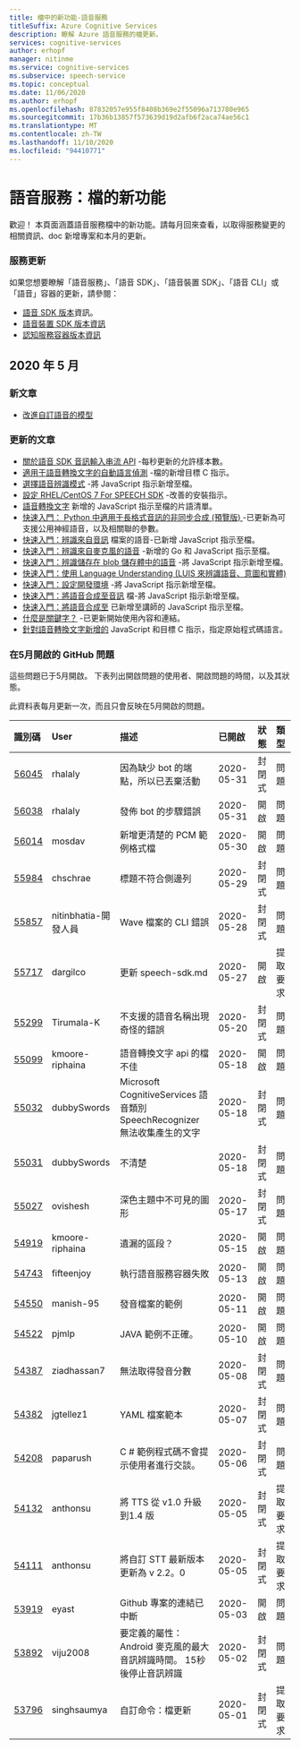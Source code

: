 ```yaml
---
title: 檔中的新功能-語音服務
titleSuffix: Azure Cognitive Services
description: 瞭解 Azure 語音服務的檔更新。
services: cognitive-services
author: erhopf
manager: nitinme
ms.service: cognitive-services
ms.subservice: speech-service
ms.topic: conceptual
ms.date: 11/06/2020
ms.author: erhopf
ms.openlocfilehash: 87832057e955f8408b369e2f55096a713780e965
ms.sourcegitcommit: 17b36b13857f573639d19d2afb6f2aca74ae56c1
ms.translationtype: MT
ms.contentlocale: zh-TW
ms.lasthandoff: 11/10/2020
ms.locfileid: "94410771"
---
```

# <a name="speech-service-whats-new-in-docs"></a>語音服務：檔的新功能

歡迎！ 本頁面涵蓋語音服務檔中的新功能。請每月回來查看，以取得服務變更的相關資訊、doc 新增專案和本月的更新。

### <a name="service-updates"></a>服務更新

如果您想要瞭解「語音服務」、「語音 SDK」、「語音裝置 SDK」、「語音 CLI」或「語音」容器的更新，請參閱：
* [語音 SDK 版本](releasenotes.md)資訊。
* [語音裝置 SDK 版本資訊](devices-sdk-release-notes.md)
* [認知服務容器版本資訊](../containers/container-image-tags.md)

## <a name="may-2020"></a>2020 年 5 月

### <a name="new-articles"></a>新文章

* [改進自訂語音的模型](how-to-custom-speech-improve-accuracy.md)

### <a name="updated-articles"></a>更新的文章

* [關於語音 SDK 音訊輸入串流 API](how-to-use-audio-input-streams.md) -每秒更新的允許樣本數。
* [適用于語音轉換文字的自動語言偵測](how-to-automatic-language-detection.md) -檔的新增目標 C 指示。
* [選擇語音辨識模式](how-to-choose-recognition-mode.md) -將 JavaScript 指示新增至檔。
* [設定 RHEL/CentOS 7 For SPEECH SDK](how-to-configure-rhel-centos-7.md) -改善的安裝指示。
* [語音轉換文字](how-to-phrase-lists.md) 新增的 JavaScript 指示至檔的片語清單。
* [快速入門： Python 中適用于長格式音訊的非同步合成 (預覽版) ](quickstarts/text-to-speech/async-synthesis-long-form-audio.md) -已更新為可支援公用神經語音，以及相關聯的參數。
* [快速入門：辨識來自音訊](quickstarts/speech-to-text-from-file.md) 檔案的語音-已新增 JavaScript 指示至檔。
* [快速入門：辨識來自麥克風的語音](quickstarts/speech-to-text-from-microphone.md ) -新增的 Go 和 JavaScript 指示至檔。
* [快速入門：辨識儲存在 blob 儲存體中的語音](quickstarts/from-blob.md) -將 JavaScript 指示新增至檔。
* [快速入門：使用 Language Understanding (LUIS 來辨識語音、意圖和實體) ](quickstarts/intent-recognition.md)
* [快速入門：設定開發環境](quickstarts/setup-platform.md) -將 JavaScript 指示新增至檔。
* [快速入門：將語音合成至音訊](quickstarts/text-to-speech-audio-file.md) 檔-將 JavaScript 指示新增至檔。
* [快速入門：將語音合成至](quickstarts/text-to-speech.md) 已新增至講師的 JavaScript 指示至檔。
* [什麼是關鍵字？](custom-keyword-overview.md) -已更新開始使用內容和連結。
* [針對語音轉換文字新增的](how-to-specify-source-language.md) JavaScript 和目標 C 指示，指定原始程式碼語言。

### <a name="github-issues-opened-in-may"></a>在5月開啟的 GitHub 問題

這些問題已于5月開啟。 下表列出開啟問題的使用者、開啟問題的時間，以及其狀態。  

此資料表每月更新一次，而且只會反映在5月開啟的問題。  

|識別碼|User|描述|已開啟|狀態|類型|
| :--- | :--- | :--- | :--- | :--- | :--- |
|[56045](https://github.com/MicrosoftDocs/azure-docs/issues/56045)|rhalaly|因為缺少 bot 的端點，所以已丟棄活動|2020-05-31|封閉式|問題|
|[56038](https://github.com/MicrosoftDocs/azure-docs/issues/56038)|rhalaly|發佈 bot 的步驟錯誤|2020-05-31|開啟|問題|
|[56014](https://github.com/MicrosoftDocs/azure-docs/issues/56014)|mosdav|新增更清楚的 PCM 範例格式檔|2020-05-30|開啟|問題|
|[55984](https://github.com/MicrosoftDocs/azure-docs/issues/55984)|chschrae|標題不符合側邊列|2020-05-29|封閉式|問題|
|[55857](https://github.com/MicrosoftDocs/azure-docs/issues/55857)|nitinbhatia-開發人員|Wave 檔案的 CLI 錯誤|2020-05-28|封閉式|問題|
|[55717](https://github.com/MicrosoftDocs/azure-docs/pull/55717)|dargilco|更新 speech-sdk.md|2020-05-27|開啟|提取要求|
|[55299](https://github.com/MicrosoftDocs/azure-docs/issues/55299)|Tirumala-K|不支援的語音名稱出現奇怪的錯誤|2020-05-20|封閉式|問題|
|[55099](https://github.com/MicrosoftDocs/azure-docs/issues/55099)|kmoore-riphaina|語音轉換文字 api 的檔不佳|2020-05-18|開啟|問題|
|[55032](https://github.com/MicrosoftDocs/azure-docs/issues/55032)|dubbySwords|Microsoft CognitiveServices 語音類別 SpeechRecognizer 無法收集產生的文字|2020-05-18|封閉式|問題|
|[55031](https://github.com/MicrosoftDocs/azure-docs/issues/55031)|dubbySwords|不清楚|2020-05-18|封閉式|問題|
|[55027](https://github.com/MicrosoftDocs/azure-docs/issues/55027)|ovishesh|深色主題中不可見的圖形|2020-05-17|封閉式|問題|
|[54919](https://github.com/MicrosoftDocs/azure-docs/issues/54919)|kmoore-riphaina|遺漏的區段？|2020-05-15|開啟|問題|
|[54743](https://github.com/MicrosoftDocs/azure-docs/issues/54743)|fifteenjoy|執行語音服務容器失敗|2020-05-13|開啟|問題|
|[54550](https://github.com/MicrosoftDocs/azure-docs/issues/54550)|manish-95|發音檔案的範例|2020-05-11|開啟|問題|
|[54522](https://github.com/MicrosoftDocs/azure-docs/issues/54522)|pjmlp|JAVA 範例不正確。|2020-05-10|開啟|問題|
|[54387](https://github.com/MicrosoftDocs/azure-docs/issues/54387)|ziadhassan7|無法取得發音分數|2020-05-08|封閉式|問題|
|[54382](https://github.com/MicrosoftDocs/azure-docs/issues/54382)|jgtellez1|YAML 檔案範本|2020-05-07|封閉式|問題|
|[54208](https://github.com/MicrosoftDocs/azure-docs/issues/54208)|paparush|C # 範例程式碼不會提示使用者進行交談。|2020-05-06|封閉式|問題|
|[54132](https://github.com/MicrosoftDocs/azure-docs/pull/54132)|anthonsu|將 TTS 從 v1.0 升級到1.4 版|2020-05-05|封閉式|提取要求|
|[54111](https://github.com/MicrosoftDocs/azure-docs/pull/54111)|anthonsu|將自訂 STT 最新版本更新為 v 2.2。0|2020-05-05|封閉式|提取要求|
|[53919](https://github.com/MicrosoftDocs/azure-docs/issues/53919)|eyast|Github 專案的連結已中斷|2020-05-03|開啟|問題|
|[53892](https://github.com/MicrosoftDocs/azure-docs/issues/53892)|viju2008|要定義的屬性： Android 麥克風的最大音訊辨識時間。 15秒後停止音訊辨識|2020-05-02|封閉式|問題|
|[53796](https://github.com/MicrosoftDocs/azure-docs/pull/53796)|singhsaumya|自訂命令：檔更新|2020-05-01|封閉式|提取要求|
